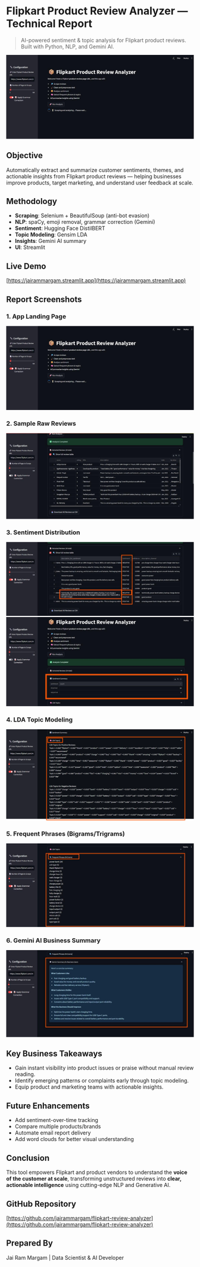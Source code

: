#  Flipkart Product Review Analyzer — Technical Report

> AI-powered sentiment & topic analysis for Flipkart product reviews. Built with Python, NLP, and Gemini AI.

[![Landing Page](screenshot_1_landing.png)](screenshot_1_landing.png)

##  Objective

Automatically extract and summarize customer sentiments, themes, and actionable insights from Flipkart product reviews — helping businesses improve products, target marketing, and understand user feedback at scale.

##  Methodology

- **Scraping**: Selenium + BeautifulSoup (anti-bot evasion)
- **NLP**: spaCy, emoji removal, grammar correction (Gemini)
- **Sentiment**: Hugging Face DistilBERT
- **Topic Modeling**: Gensim LDA
- **Insights**: Gemini AI summary
- **UI**: Streamlit

##  Live Demo

[https://jairammargam.streamlit.app](https://jairammargam.streamlit.app)

##  Report Screenshots

### 1. App Landing Page
![Landing Page](screenshot_1_landing.png)

### 2. Sample Raw Reviews
![Sample Reviews](screenshot_2_reviews.png)

### 3. Sentiment Distribution
![Sentiment](screenshot_3_sentiment.png)
![Sentiment Chart](screenshot_4_sentiment_chart.png)

### 4. LDA Topic Modeling
![LDA Topics](screenshot_5_lda.png)

### 5. Frequent Phrases (Bigrams/Trigrams)
![N-Grams](screenshot_6_ngrams.png)

### 6. Gemini AI Business Summary
![Gemini Insights](screenshot_7_gemini.png)

##  Key Business Takeaways

- Gain instant visibility into product issues or praise without manual review reading.
- Identify emerging patterns or complaints early through topic modeling.
- Equip product and marketing teams with actionable insights.

##  Future Enhancements

- Add sentiment-over-time tracking
- Compare multiple products/brands
- Automate email report delivery
- Add word clouds for better visual understanding

##  Conclusion

This tool empowers Flipkart and product vendors to understand the **voice of the customer at scale**, transforming unstructured reviews into **clear, actionable intelligence** using cutting-edge NLP and Generative AI.

##  GitHub Repository

[https://github.com/jairammargam/flipkart-review-analyzer](https://github.com/jairammargam/flipkart-review-analyzer)

##  Prepared By


Jai Ram Margam | Data Scientist & AI Developer

